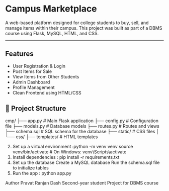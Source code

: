 # Campus Marketplace 
A web-based platform designed for college students to buy, sell, and manage items within their campus. This project was built as part of a DBMS course using Flask, MySQL, HTML, and CSS.

---

##  Features

- User Registration & Login
- Post Items for Sale
- View Items from Other Students
- Admin Dashboard
- Profile Management
- Clean Frontend using HTML/CSS

## 📁 Project Structure
cmp/
├── app.py # Main Flask application
├── config.py # Configuration file
├── models.py # Database models
├── routes.py # Routes and views
├── schema.sql # SQL schema for the database
├── static/ # CSS files
│ └── css/
├── templates/ # HTML templates

2. Set up a virtual environment :python -m venv venv
source venv/bin/activate  # On Windows: venv\Scripts\activate
3. Install dependencies : pip install -r requirements.txt
4. Set up the database
   Create a MySQL database
   Run the schema.sql file to initialize tables
5. Run the app : python app.py

Author
Pravat Ranjan Dash
Second-year student
Project for DBMS course
